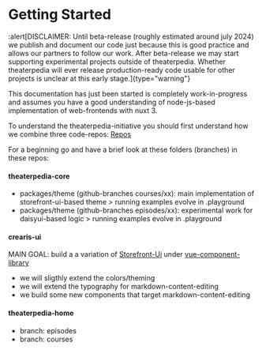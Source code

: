 # Getting Started
:alert[DISCLAIMER: Until beta-release (roughly estimated around july 2024) we publish and document our code just because this is good practice and allows our partners to follow our work. After beta-release we may start supporting experimental projects outside of theaterpedia. Whether theaterpedia will ever release production-ready code usable for other projects is unclear at this early stage.]{type="warning"}

This documentation has just been started is completely work-in-progress and assumes you have a good understanding of node-js-based implementation of web-frontends with nuxt 3.

To understand the theaterpedia-initiative you should first understand how we combine three code-repos:
[Repos](/introduction/repos)

For a beginning go and have a brief look at these folders (branches) in these repos:
#### theaterpedia-core
- packages/theme (github-branches courses/xx): main implementation of storefront-ui-based theme > running examples evolve in .playground
- packages/theme (github-branches episodes/xx): experimental work for daisyui-based logic > running examples evolve in .playground


#### crearis-ui
MAIN GOAL: build a a variation of [Storefront-Ui](https://storefrontui.io) under [vue-component-library](https://github.com/theaterpedia/crearis-ui/tree/main/packages/sfui/frameworks/vue) 
- we will sligthly extend the colors/theming
- we will extend the typography for markdown-content-editing
- we build some new components that target markdown-content-editing


#### theaterpedia-home
- branch: episodes
- branch: courses


